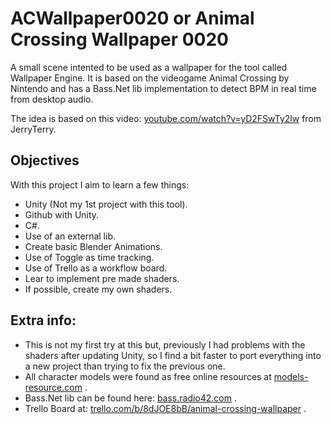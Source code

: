 # ACWallpaper0020 or Animal Crossing Wallpaper 0020

A small scene intented to be used as a wallpaper for the tool called Wallpaper Engine.
It is based on the videogame Animal Crossing by Nintendo and has a Bass.Net lib implementation
to detect BPM in real time from desktop audio.

The idea is based on this video: [youtube.com/watch?v=yD2FSwTy2lw](https://www.youtube.com/watch?v=yD2FSwTy2lw) from JerryTerry.

## Objectives
With this project I aim to learn a few things:
* Unity (Not my 1st project with this tool).
* Github with Unity.
* C#.
* Use of an external lib.
* Create basic Blender Animations.
* Use of Toggle as time tracking.
* Use of Trello as a workflow board.
* Lear to implement pre made shaders.
* If possible, create my own shaders.

## Extra info:
* This is not my first try at this but, previously I had problems with the shaders after updating Unity, so I find
a bit faster to port everything into a new project than trying to fix the previous one.
* All character models were found as free online resources at [models-resource.com](www.models-resource.com) .
* Bass.Net lib can be found here: [bass.radio42.com](http://bass.radio42.com) .
* Trello Board at: [trello.com/b/8dJOE8bB/animal-crossing-wallpaper](https://trello.com/b/8dJOE8bB/animal-crossing-wallpaper) .
